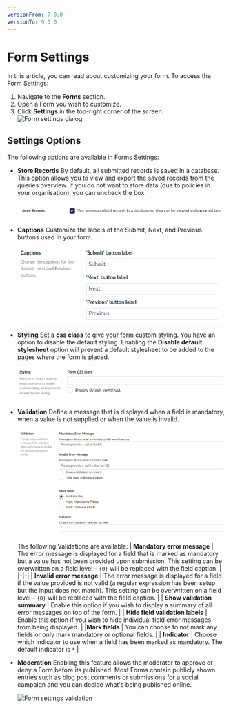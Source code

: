 ```yaml
---
versionFrom: 7.0.0
versionTo: 9.0.0
---
```


# Form Settings

In this article, you can read about customizing your form. To access the Form Settings:

1. Navigate to the **Forms** section.
2. Open a Form you wish to customize.
3. Click **Settings** in the top-right corner of the screen.
    ![Form settings dialog](images/FormSettings.png)

## Settings Options

The following options are available in Forms Settings:

- **Store Records**
    By default, all submitted records is saved in a database. This option allows you to view and export the saved records from the queries overview. If you do not want to store data (due to policies in your organisation), you can uncheck the box.

    ![Form settings Store Records](images/Store-Records.png)

- **Captions**
    Customize the labels of the Submit, Next, and Previous buttons used in your form.

    ![Form settings stylesheet](images/FormSettingsCaptions-v9.png)

- **Styling**
    Set a **css class** to give your form custom styling. You have an option to disable the default styling. Enabling the **Disable default stylesheet** option will prevent a default stylesheet to be added to the pages where the form is placed.

    ![Form settings stylesheet](images/FormSettingsStyling.png)

- **Validation**
    Define a message that is displayed when a field is mandatory, when a value is not supplied or when the value is invalid.

    ![Form settings validation](images/FormSettingsValidation.png)

    The following Validations are available:
    | **Mandatory error message** | The error message is displayed for a field that is marked as mandatory but a value has not been provided upon submission. This setting can be overwritten on a field level - `{0}` will be replaced with the field caption. |
    |-|-|
    | **Invalid error message** | The error message is displayed for a field if the value provided is not valid (a regular expression has been setup but the input does not match). This setting can be overwritten on a field level - `{0}` will be replaced with the field caption. |
    | **Show validation summary** | Enable this option if you wish to display a summary of all error messages on top of the form. |
    | **Hide field validation labels** | Enable this option if you wish to hide individual field error messages from being displayed. |
    |**Mark fields** | You can choose to not mark any fields or only mark mandatory or optional fields. |
    | **Indicator** | Choose which indicator to use when a field has been marked as mandatory. The default indicator is `*` |

- **Moderation**
    Enabling this feature allows the moderator to approve or deny a Form before its published. Most Forms contain publicly shown entries such as blog post comments or submissions for a social campaign and you can decide what's being published online.

    ![Form settings validation](images/FormSettingsModeration.png)
